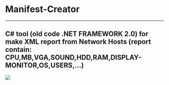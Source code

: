 # Manifest-Creator
---------------------
C# tool (old code .NET FRAMEWORK 2.0) for make XML report from Network Hosts (report contain: CPU,MB,VGA,SOUND,HDD,RAM,DISPLAY-MONITOR,OS,USERS,...)
---------------
<p><a href="https://hits.seeyoufarm.com"><img src="https://hits.seeyoufarm.com/api/count/incr/badge.svg?url=https://github.com/DamonMohammadbagher/Manifest-Creator"/></a></p>
